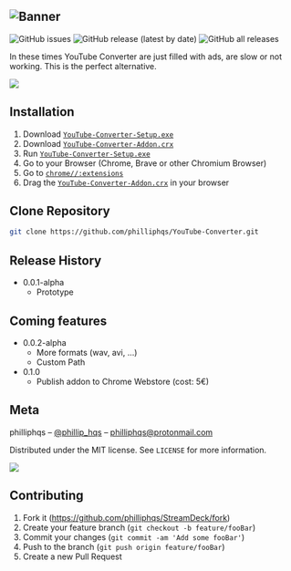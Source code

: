 ![Banner](https://github.com/philliphqs/YouTube-Converter/blob/master/resources/banner.png)
---
![GitHub issues](https://img.shields.io/github/issues/philliphqs/YouTube-Converter?style=flat-square)
![GitHub release (latest by date)](https://img.shields.io/github/v/release/philliphqs/YouTube-Converter?style=flat-square)
![GitHub all releases](https://img.shields.io/github/downloads/philliphqs/YouTube-Converter/total?style=flat-square)

In these times YouTube Converter are just filled with ads, are slow or not working. This is the perfect alternative.

![](https://i.imgur.com/pwd5kjg.png)


## Installation

  1. Download [``YouTube-Converter-Setup.exe``](https://github.com/philliphqs/)
  2. Download [``YouTube-Converter-Addon.crx``](https://github.com/philliphqs/)
  3. Run [``YouTube-Converter-Setup.exe``](https://github.com/philliphqs/)
  4. Go to your Browser (Chrome, Brave or other Chromium Browser) 
  5. Go to [``chrome//:extensions``](chrome://extensions)
  6. Drag the [``YouTube-Converter-Addon.crx``](https://github.com/philliphqs/) in your browser

## Clone Repository

```sh
git clone https://github.com/philliphqs/YouTube-Converter.git
```

## Release History

* 0.0.1-alpha
    * Prototype

## Coming features
* 0.0.2-alpha
    * More formats (wav, avi, ...)
    * Custom Path
* 0.1.0
    * Publish addon to Chrome Webstore (cost: 5€)

## Meta

philliphqs – [@phillip_hqs](https://twitter.com/philliphqs) – [philliphqs@protonmail.com](mailto:philliphqs@protonmail.com)

Distributed under the MIT license. See ``LICENSE`` for more information.

<a href="https://www.buymeacoffee.com/phillip.hqs"><img src="https://img.buymeacoffee.com/button-api/?text=Buy me a coffee&emoji=&slug=phillip.hqs&button_colour=FFDD00&font_colour=000000&font_family=Lato&outline_colour=000000&coffee_colour=ffffff"></a>

## Contributing

1. Fork it (<https://github.com/philliphqs/StreamDeck/fork>)
2. Create your feature branch (`git checkout -b feature/fooBar`)
3. Commit your changes (`git commit -am 'Add some fooBar'`)
4. Push to the branch (`git push origin feature/fooBar`)
5. Create a new Pull Request
